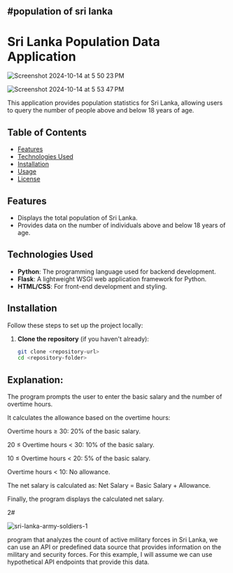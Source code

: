 #population of sri lanka 
-------------------------


# Sri Lanka Population Data Application

![Screenshot 2024-10-14 at 5 50 23 PM](https://github.com/user-attachments/assets/287713e9-e15a-464a-b652-a63546529840)

![Screenshot 2024-10-14 at 5 53 47 PM](https://github.com/user-attachments/assets/1ccf5027-4ef4-4f8a-acb7-535102e8b1d2)


This application provides population statistics for Sri Lanka, allowing users to query the number of people above and below 18 years of age.

## Table of Contents

- [Features](#features)
- [Technologies Used](#technologies-used)
- [Installation](#installation)
- [Usage](#usage)
- [License](#license)

## Features

- Displays the total population of Sri Lanka.
- Provides data on the number of individuals above and below 18 years of age.

## Technologies Used

- **Python**: The programming language used for backend development.
- **Flask**: A lightweight WSGI web application framework for Python.
- **HTML/CSS**: For front-end development and styling.

## Installation

Follow these steps to set up the project locally:

1. **Clone the repository** (if you haven't already):
   ```bash
   git clone <repository-url>
   cd <repository-folder>

Explanation:
-------------
The program prompts the user to enter the basic salary and the number of overtime hours.

It calculates the allowance based on the overtime hours:

Overtime hours ≥ 30: 20% of the basic salary.

20 ≤ Overtime hours < 30: 10% of the basic salary.

10 ≤ Overtime hours < 20: 5% of the basic salary.

Overtime hours < 10: No allowance.

The net salary is calculated as: Net Salary = Basic Salary + Allowance.

Finally, the program displays the calculated net salary.

2#

![sri-lanka-army-soldiers-1](https://github.com/user-attachments/assets/fcc005c7-2573-4008-a15f-ac8acd8c4a9c)


program that analyzes the count of active military forces in Sri Lanka, we can use an API or predefined data source that provides information on the military and security forces. For this example, I will assume we can use hypothetical API endpoints that provide this data.
